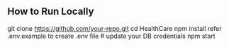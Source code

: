 ## How to Run Locally

git clone https://github.com/your-repo.git
cd HealthCare
npm install
refer .env.example to create .env file  # update your DB credentials
npm start
